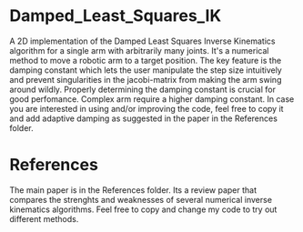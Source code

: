 # Damped_Least_Squares_IK
A 2D implementation of the Damped Least Squares Inverse Kinematics algorithm for a single arm with arbitrarily many joints. It's a numerical method to move a robotic arm to a target position. The key feature is the damping constant which lets the user manipulate the step size intuitively and prevent singularities in the jacobi-matrix from making the arm swing around wildly. Properly determining the damping constant is crucial for good perfomance. Complex arm require a higher damping constant. In case you are interested in using and/or improving the code, feel free to copy it and add adaptive damping as suggested in the paper in the References folder.


# References
The main paper is in the References folder. Its a review paper that compares the strenghts and weaknesses of several numerical inverse kinematics algorithms. Feel free to copy and change my code to try out different methods.
